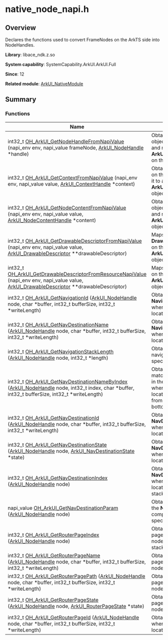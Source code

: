 # native_node_napi.h


## Overview

Declares the functions used to convert FrameNodes on the ArkTS side into NodeHandles.

**Library**: libace_ndk.z.so

**System capability**: SystemCapability.ArkUI.ArkUI.Full

**Since**: 12

**Related module**: [ArkUI_NativeModule](_ark_u_i___native_module.md)


## Summary


### Functions

| Name | Description | 
| -------- | -------- |
| int32_t [OH_ArkUI_GetNodeHandleFromNapiValue](_ark_u_i___native_module.md#oh_arkui_getnodehandlefromnapivalue) (napi_env env, napi_value frameNode, [ArkUI_NodeHandle](_ark_u_i___native_module.md#arkui_nodehandle) \*handle) | Obtains a **FrameNode** object on the ArkTS side and maps it to an **ArkUI_NodeHandle** object on the native side. | 
| int32_t [OH_ArkUI_GetContextFromNapiValue](_ark_u_i___native_module.md#oh_arkui_getcontextfromnapivalue) (napi_env env, napi_value value, [ArkUI_ContextHandle](_ark_u_i___native_module.md#arkui_contexthandle-12) \*context) | Obtains a **UIContext** object on the ArkTS side and maps it to an **ArkUI_ContextHandle** object on the native side. | 
| int32_t [OH_ArkUI_GetNodeContentFromNapiValue](_ark_u_i___native_module.md#oh_arkui_getnodecontentfromnapivalue) (napi_env env, napi_value value, [ArkUI_NodeContentHandle](_ark_u_i___native_module.md#arkui_nodecontenthandle) \*content) | Obtains a **NodeContent** object on the ArkTS side and maps it to an **ArkUI_NodeContentHandle** object on the native side. | 
| int32_t [OH_ArkUI_GetDrawableDescriptorFromNapiValue](_ark_u_i___native_module.md#oh_arkui_getdrawabledescriptorfromnapivalue) (napi_env env, napi_value value, [ArkUI_DrawableDescriptor](_ark_u_i___native_module.md#arkui_drawabledescriptor) \*\*drawableDescriptor) | Maps a **DrawableDescriptor** object on the ArkTS side to an **ArkUI_DrawableDescriptor** object on the native side. | 
| int32_t [OH_ArkUI_GetDrawableDescriptorFromResourceNapiValue](_ark_u_i___native_module.md#oh_arkui_getdrawabledescriptorfromresourcenapivalue) (napi_env env, napi_value value, [ArkUI_DrawableDescriptor](_ark_u_i___native_module.md#arkui_drawabledescriptor) \*\*drawableDescriptor) | Maps an $r resource object on the ArkTS side to an **ArkUI_DrawableDescriptor** object on the native side. | 
| int32_t [OH_ArkUI_GetNavigationId](_ark_u_i___native_module.md#oh_arkui_getnavigationid) ([ArkUI_NodeHandle](_ark_u_i___native_module.md#arkui_nodehandle) node, char \*buffer, int32_t bufferSize, int32_t \*writeLength) | Obtains the ID of the **Navigation** component where the specified node is located. | 
| int32_t [OH_ArkUI_GetNavDestinationName](_ark_u_i___native_module.md#oh_arkui_getnavdestinationname) ([ArkUI_NodeHandle](_ark_u_i___native_module.md#arkui_nodehandle) node, char \*buffer, int32_t bufferSize, int32_t \*writeLength) | Obtains the name of the **Navigation** component where the specified node is located. | 
| int32_t [OH_ArkUI_GetNavigationStackLength](_ark_u_i___native_module.md#oh_arkui_getnavigationstacklength) ([ArkUI_NodeHandle](_ark_u_i___native_module.md#arkui_nodehandle) node, int32_t \*length) | Obtains the length of the navigation stack where the specified node is located. | 
| int32_t [OH_ArkUI_GetNavDestinationNameByIndex](_ark_u_i___native_module.md#oh_arkui_getnavdestinationnamebyindex) ([ArkUI_NodeHandle](_ark_u_i___native_module.md#arkui_nodehandle) node, int32_t index, char \*buffer, int32_t bufferSize, int32_t \*writeLength) | Obtains the page name that matches the specified index in the navigation stack where the specified node is located. The index starts from 0, which indicates the bottom of the stack. | 
| int32_t [OH_ArkUI_GetNavDestinationId](_ark_u_i___native_module.md#oh_arkui_getnavdestinationid) ([ArkUI_NodeHandle](_ark_u_i___native_module.md#arkui_nodehandle) node, char \*buffer, int32_t bufferSize, int32_t \*writeLength) | Obtains the ID of the **NavDestination** component where the specified node is located. | 
| int32_t [OH_ArkUI_GetNavDestinationState](_ark_u_i___native_module.md#oh_arkui_getnavdestinationstate) ([ArkUI_NodeHandle](_ark_u_i___native_module.md#arkui_nodehandle) node, [ArkUI_NavDestinationState](_ark_u_i___native_module.md#arkui_navdestinationstate) \*state) | Obtains the state of the **NavDestination** component where the specified node is located. | 
| int32_t [OH_ArkUI_GetNavDestinationIndex](_ark_u_i___native_module.md#oh_arkui_getnavdestinationindex) ([ArkUI_NodeHandle](_ark_u_i___native_module.md#arkui_nodehandle) node) | Obtains the index of the **NavDestination** component where the specified node is located in the navigation stack. | 
| napi_value [OH_ArkUI_GetNavDestinationParam](_ark_u_i___native_module.md#oh_arkui_getnavdestinationparam) ([ArkUI_NodeHandle](_ark_u_i___native_module.md#arkui_nodehandle) node) | Obtains the parameters of the **NavDestination** component where the specified node is located. | 
| int32_t [OH_ArkUI_GetRouterPageIndex](_ark_u_i___native_module.md#oh_arkui_getrouterpageindex) ([ArkUI_NodeHandle](_ark_u_i___native_module.md#arkui_nodehandle) node) | Obtains the index of the page where the specified node is located in the page stack for routing. | 
| int32_t [OH_ArkUI_GetRouterPageName](_ark_u_i___native_module.md#oh_arkui_getrouterpagename) ([ArkUI_NodeHandle](_ark_u_i___native_module.md#arkui_nodehandle) node, char \*buffer, int32_t bufferSize, int32_t \*writeLength) | Obtains the name of the page where the specified node is located. | 
| int32_t [OH_ArkUI_GetRouterPagePath](_ark_u_i___native_module.md#oh_arkui_getrouterpagepath) ([ArkUI_NodeHandle](_ark_u_i___native_module.md#arkui_nodehandle) node, char \*buffer, int32_t bufferSize, int32_t \*writeLength) | Obtains the path to the page where the specified node is located. | 
| int32_t [OH_ArkUI_GetRouterPageState](_ark_u_i___native_module.md#oh_arkui_getrouterpagestate) ([ArkUI_NodeHandle](_ark_u_i___native_module.md#arkui_nodehandle) node, [ArkUI_RouterPageState](_ark_u_i___native_module.md#arkui_routerpagestate) \*state) | Obtains the state of the page where the specified node is located. | 
| int32_t [OH_ArkUI_GetRouterPageId](_ark_u_i___native_module.md#oh_arkui_getrouterpageid) ([ArkUI_NodeHandle](_ark_u_i___native_module.md#arkui_nodehandle) node, char \*buffer, int32_t bufferSize, int32_t \*writeLength) | Obtains the ID of the page where the specified node is located. | 
